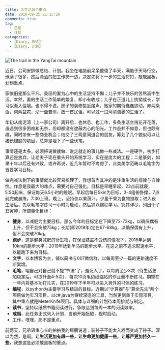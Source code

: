 ```yaml
---
title: 为生活划个重点
date: 2018-09-25 21:15:26
comments: true
tag: 
  - 总结
  - 计划
categories:
  - [Diary, 总结]
  - [Diary, 计划]
---
```


![The trail in the YangTai mountain](https://oss.xknife.net/The_trail_in_the_YangTai-mountain.jpg)

近日，公司安排做总结、计划。我坐在电脑前呆呆傻傻了半天，满脑子天马行空，琢磨了很多，然后潇洒的把工作扔一边，决定先将下一步的生活捋捋，敲敲黑板，划划重点。

家依旧是那么平凡。美丽的妻为心中的生活坚持不懈；儿子并不快乐的苦熬高中生活。幸然，妻的生活工作简单的繁复，却小有收成；儿子在正道儿上执拗成长，学习似渐入佳境。也不得不说，房子的装修接近尾声，搬家的期待蠢蠢欲动，养两条鱼，伺两盆花，沏一壶普洱，放一首民谣，可以过一过河清海晏的生活了。

年初从南泥湾（上一家公司）离开后，也休息、也工作，多条生活主线花开花落，虽遇到很多困难和无奈，但却都没有遮蔽内心的阳光。工作虽并不如意，但也颇有趣，同时带来一些商业机会；结交了三两意同道合的朋友，筹划了几个貌似可以让猪长翅膀的项目，总算是埋下了一些伏笔。

事情还是太多，必须把说做就做、说走就走的事儿做一些减法。一是硬件，初步打算还是放弃，让老夫子现在重头开始系统学习，实在是庞大的工程；二是篆刻，如果十年以后还有兴致，或许再说，近几年暂时不考虑了，此类美学范畴以毛笔字为首要学习目标。

做完减法剩下的事情就比较容易梳理了，我想首当其冲的是注重生活的规律与自律性。作息是我最大的难点，需要对自己强化。目标是早睡早起，23点前就寝，5:50起床，保证每天6.5小时的睡眠。早起后每日5km为目标，3-4组俯卧撑，7点前完成晨练，7:30上班。晚上，坚持仅以果蔬汁，少量干果为食物摄取；进入夜生活后，先以毛笔字练习一小时为启动，然后铺以编程学习。究其详尽，列出个子丑寅卯，所谓量化目标：

- **健身**，以减肥为主要目标。那么今年的目标定在下降至72-73kg，以确保偶有上升，但不会突破75kg；长期(即2019年)定在67-68kg，以确保偶有上升，但不会突破70kg。
- **跑步**，这是健身减肥的衍生物，在保证膝盖不受伤的情况下，2018年达到10km的跑步水平；2019年达到半马的跑步水平。在这之前不追求配速水平，以能跑下来为目标。
- **文字**，以本博客为主，铺以简书与007微信群，以每周至少一篇的更新速度不断累增。
- **毛笔**，咱自己对自己就不提“书法”了，羞死人了，以每周至少3次（待生活更加稳定后，可提升至4-5次），每次10页毛边纸临帖的作业量不断练习。期望在一年内将基本功打扎实，在2019年下半年可以进入另外的书体的练习。
- **编程**，以python为主要学习与精进的目标。近期以“计算器”与“算命先生”两个项目做为实习项目。以c#,java为继续深造的工具，当然更侧重于实际项目，其中重点就是MeterKnife项目。具体与详细的计划待本周排期与制定。
- **读书**，坚持以纸质书籍阅读进行，争取达到每周一本的阅读效率。
- **戒烟**，此任务正式列入计划，当前开始酝酿，视时启动。
- 工作，嘿嘿，那不是重点。


前两天，兄弟语重心长的拍拍我的肩膀说道：装孙子不能太入戏而变成了孙子。深以为然，是啊，**让生活更加有趣一些，让生命更加健康一些，让尊严更加持久一些**，我想这是必须敲黑板的重点。

